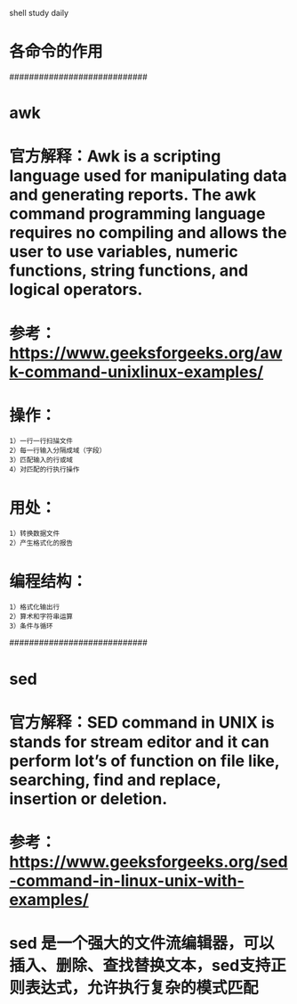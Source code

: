 shell study daily

# 各命令的作用

############################
# awk
# 官方解释：Awk is a scripting language used for manipulating data and generating reports. The awk command programming language requires no compiling and allows the user to use variables, numeric functions, string functions, and logical operators. 
# 参考：https://www.geeksforgeeks.org/awk-command-unixlinux-examples/
# 操作：
    1）一行一行扫描文件
    2）每一行输入分隔成域（字段）
    3）匹配输入的行或域
    4）对匹配的行执行操作
# 用处：
    1）转换数据文件
    2）产生格式化的报告
# 编程结构：
    1）格式化输出行
    2）算术和字符串运算
    3）条件与循环

############################
# sed
# 官方解释：SED command in UNIX is stands for stream editor and it can perform lot’s of function on file like, searching, find and replace, insertion or deletion. 
# 参考：https://www.geeksforgeeks.org/sed-command-in-linux-unix-with-examples/
# sed 是一个强大的文件流编辑器，可以插入、删除、查找替换文本，sed支持正则表达式，允许执行复杂的模式匹配
